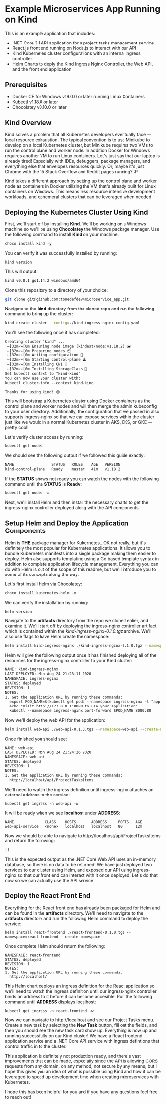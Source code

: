 # Example Microservices App Running on Kind

This is an example application that includes:
- .NET Core 3.1 API application for a project tasks management service
- React.js front end running on Node.js to interact with our API
- Kind Kubernetes cluster configurations with an internal ingress controller
- Helm Charts to deply the Kind Ingress Nginx Controller, the Web API, and the front end application

## Prerequisites
- Docker CE for Windows v19.0.0 or later running Linux Containers
- Kubectl v1.18.0 or later
- Chocolatey v0.10.0 or later

## Kind Overview
Kind solves a problem that all Kubernetes developers eventually face \-\- local resource exhaustion.
The typical convention is to use Minikube to develop on a local Kubernetes cluster, but Minikube requires two VMs to run the control plane and worker node. In addition Docker for Windows requires another VM to run Linux containers. Let's just say that our laptop is already tired! Especially with IDEs, debuggers, package managers, and everything else that envelopes resources quickly. Or, maybe it's just Chrome with the 15 Stack Overflow and Reddit pages running? :P

Kind takes a different approach by setting up the control plane and worker node as containers in Docker utilizing the VM that's already built for Linux containers on Windows. This means less resource intensive development workloads, and ephemeral clusters that can be leveraged when needed.

## Deploying the Kubernetes Cluster Using Kind
First, we'll start off by installing **Kind**. We'll be working on a Windows machine so we'll be using **Chocolatey** the Windows package manager.
Use the following command to install **Kind** on your machine:

```powershell
choco install kind -y
```

You can verify it was successfully installed by running:
```sh
kind version
```

This will output:
```sh
kind v0.8.1 go1.14.2 windows/amd64
```

Clone this repository to a directory of your choice:
```sh
git clone git@github.com:tonedefdev/microservice_app.git
```

Navigate to the **kind** directory from the cloned repo and run the following command to bring up the cluster:
```sh
kind create cluster --config=./kind-ingress-nginx-config.yaml
```

You'll see the following once it has completed:
```txt
Creating cluster "kind" ...
 ←[32m✓←[0m Ensuring node image (kindest/node:v1.18.2) 🖼
 ←[32m✓←[0m Preparing nodes 📦
 ←[32m✓←[0m Writing configuration 📜
 ←[32m✓←[0m Starting control-plane 🕹️
 ←[32m✓←[0m Installing CNI 🔌
 ←[32m✓←[0m Installing StorageClass 💾
Set kubectl context to "kind-kind"
You can now use your cluster with:
kubectl cluster-info --context kind-kind

Thanks for using kind! 😊
```

This will bootstrap a Kubernetes cluster using Docker containers as the control plane and worker nodes and will then merge the admin kubeconfig to your user directory. Additionally, the configuration that we passed in also supports ingress-nginx so that we can expose services within the cluster just like we would in a normal Kubernetes cluster in AKS, EKS, or GKE \-\- pretty cool!

Let's verify cluster access by running:
```sh
kubectl get nodes
```

We should see the following output if we followed this guide exactly:
```txt
NAME                 STATUS   ROLES    AGE   VERSION
kind-control-plane   Ready    master   41m   v1.18.2
```

If the **STATUS** shows not ready you can watch the nodes with the following command until the **STATUS** is **Ready**:
```sh
kubectl get nodes -w
```

Next, we'll install Helm and then install the necessary charts to get the ingress-nginx controller deployed along with the API components.

## Setup Helm and Deploy the Application Components
Helm is **THE** package manager for Kubernetes...OK not really, but it's definitely the most popular for Kubernetes applications. It allows you to bundle Kubernetes manifests into a single package making them easier to deploy. Helm also supports templating using a Go based template syntax in addition to complete application lifecycle management. Everything you can do with Helm is out of the scope of this readme, but we'll introduce you to some of its concepts along the way.

Let's first install Helm via Chocolatey:
```powershell
choco install kubernetes-helm -y
```

We can verify the installation by running:
```sh
helm version
```

Navigate to the **artifacts** directory from the repo we cloned ealier, and examine it. We'll start off by deploying the ingress-nginx controller artifact which is contained within the *kind-ingress-nginx-0.1.0.tgz* archive. We'll also use flags to have Helm create the namespace:
```sh
helm install kind-ingress-nginx ./kind-ingress-nginx-0.1.0.tgz --namespace=ingress-nginx --create-namespace
```

Helm will give the following output once it has finished deploying all of the resources for the ingress-nginx controller to your Kind cluster:
```txt
NAME: kind-ingress-nginx
LAST DEPLOYED: Mon Aug 24 21:23:11 2020
NAMESPACE: ingress-nginx
STATUS: deployed
REVISION: 1
NOTES:
1. Get the application URL by running these commands:
  export POD_NAME=$(kubectl get pods --namespace ingress-nginx -l "app.kubernetes.io/name=kind-ingress-nginx,app.kubernetes.io/instance=kind-ingress-nginx" -o jsonpath="{.items[0].metadata.name}")
  echo "Visit http://127.0.0.1:8080 to use your application"
  kubectl --namespace ingress-nginx port-forward $POD_NAME 8080:80
```

Now we'll deploy the web API for the application:
```sh
helm install web-api ./web-api-0.1.0.tgz --namespace=web-api --create-namespace
```

Once finished you should see:
```txt
NAME: web-api
LAST DEPLOYED: Mon Aug 24 21:24:26 2020
NAMESPACE: web-api
STATUS: deployed
REVISION: 1
NOTES:
1. Get the application URL by running these commands:
  http://localhost/api/ProjectTasksItems
```

We'll need to watch the ingress definition until ingress-nginx attaches an external address to the service:
```
kubectl get ingress -n web-api -w
```

It will be ready when we see **localhost** under **ADDRESS**:
```
NAME              CLASS    HOSTS       ADDRESS     PORTS   AGE
web-api-service   <none>   localhost   localhost   80      12m
```

Now we should be able to navigate to http://localhost/api/ProjectTasksItems and return the following:
```txt
[]
```

This is the expected output as the .NET Core Web API uses an in-memory database, so there is no data to be returned! We have just deployed two services to our cluster using Helm, and exposed our API using ingress-nginx so that our front end can interact with it once deployed. Let's do that now so we can actually use the API service.

## Deploy the React Front End
Everything for the React front end has already been packaged for Helm and can be found in the **artifacts** directory. We'll need to navigate to the **artifacts** directory and run the following Helm command to deploy the service:
```
helm install react-frontend .\react-frontend-0.1.0.tgz --namespace=react-frontend --create-namespace
```
Once complete Helm should return the following:
```
NAMESPACE: react-frontend
STATUS: deployed
REVISION: 1
NOTES:
1. Get the application URL by running these commands:
  http://localhost/
```

This Helm chart deploys an ingress definition for the React application so we'll need to watch the ingress definition until our ingress-nginx controller binds an address to it before it can become accesible. Run the following command until **ADDRESS** displays localhost: 
```
kubectl get ingress -n react-frontend -w
```

Now we can navigate to http://localhost and see our Project Tasks menu. Create a new task by selecting the **New Task** button, fill out the fields, and then you should see the new task card show up. Everything is now up and running successfully on our Kind cluster! We have a React frontend application service and a .NET Core API service with ingress defintions that control traffic in to the cluster. 

This application is definitely not production ready, and there's vast improvements that can be made, especially since the API is allowing CORS requests from any domain, on any method, not secure by any means, but I hope this gives you an idea of what is possible using Kind and how it can be leveraged to speed up development time when creating microservices with Kubernetes.

I hope this has been helpful for you and if you have any questions feel free to reach out!
